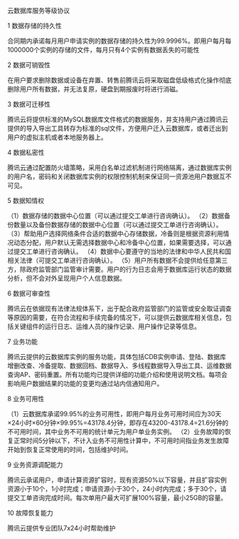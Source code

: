 云数据库服务等级协议

1 数据存储的持久性

合同期内承诺每月用户申请实例的数据存储的持久性为99.9996%。即用户每月每1000000个实例的存储的文件，每月只有4个实例有数据丢失的可能性

2 数据可销毁性

在用户要求删除数据或设备在弃置、转售前腾讯云将采取磁盘低级格式化操作彻底删除用户所有数据，并无法复原，硬盘到期报废时将进行消磁。

3 数据可迁移性

腾讯云将提供标准的MySQL数据库文件格式的数据服务，并支持用户通过腾讯云提供的导入导出工具转存为标准的sql文件，方便用户迁入云数据库，或者迁出到用户的虚拟主机或者本地服务器上。

4 数据私密性

腾讯云通过配置防火墙策略，采用白名单过滤机制进行网络隔离，通过数据库实例的用户名，密码和关闭数据库实例的权限控制机制来保证同一资源池用户数据互不可见。

5 数据知情权

（1）数据存储的数据中心位置（可以通过提交工单进行咨询确认）。
（2）数据备份数量以及备份数据存储的数据中心位置（可以通过提交工单进行咨询确认）。
（3）帮助用户选择网络条件合适的数据中心存储数据，冷备则是根据资源利用情况动态分配，用户默认无需选择数据中心和冷备中心位置，如果需要选择，可以通过提交工单进行咨询确认。
（4）数据中心要遵守的当地的法律和中华人民共和国相关法律（可提交工单进行咨询确认）。
（5）用户所有数据不会提供给任意第三方，除政府监管部门监管审计需要。用户的行为日志会用于数据库运行状态的数据分析，但不会对外呈现用户个人信息数据。

6 数据可审查性

腾讯云在依据现有法律法规体系下，出于配合政府监管部门的监管或安全取证调查等原因的需要，在符合流程和手续完备的情况下，可以提供云数据库相关信息，包括关键组件的运行日志、运维人员的操作记录、用户操作记录等信息。

7 业务功能

腾讯云提供的云数据库实例的服务功能，具体包括CDB实例申请、登陆、数据库增删改查、冷备提取、数据回档、数据导入、多线程数据导入导出工具、运维数据查询AP、密码重置。所有功能均已提供详细的功能介绍和使用说明文档。每项会影响用户数据结果的功能的变更均通过站内信通知用户。

8 业务可用性

（1）云数据库承诺99.95%的业务可用性，即用户每月业务可用时间应为30天×24小时×60分钟×99.95%=43178.4分钟，即存在43200-43178.4=21.6分钟的不可用时间，其中业务不可用的统计单元为用户单业务实例。
（2）业务故障的恢复正常时间5分钟以下，不计入业务不可用性计算中，不可用时间指业务发生故障开始到恢复正常使用的时间，包括维护时间。

9 业务资源调配能力

腾讯云承诺用户，申请计算资源扩容时，现有资源50%以下容量，并且扩容实例资源小于10个，1小时完成；申请资源小于30个，24小时内完成；多于30个，请提交工单咨询完成时间。每次单用户最大可扩展100%容量，最小25GB的容量。

10 故障恢复能力

腾讯云提供专业团队7x24小时帮助维护